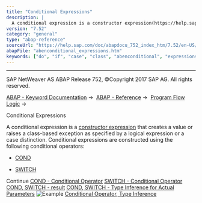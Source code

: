 ```yaml
---
title: "Conditional Expressions"
description: |
  A conditional expression is a constructor expression(https://help.sap.com/doc/abapdocu_752_index_htm/7.52/en-US/abenconstructor_expressions.htm) that creates a value or raises a class-based exception as specified by a logical expression or a case distinction. Conditional expressions are constructe
version: "7.52"
category: "general"
type: "abap-reference"
sourceUrl: "https://help.sap.com/doc/abapdocu_752_index_htm/7.52/en-US/abenconditional_expressions.htm"
abapFile: "abenconditional_expressions.htm"
keywords: ["do", "if", "case", "class", "abenconditional", "expressions"]
---
```


* * *

SAP NetWeaver AS ABAP Release 752, ©Copyright 2017 SAP AG. All rights reserved.

[ABAP - Keyword Documentation](https://help.sap.com/doc/abapdocu_752_index_htm/7.52/en-US/abenabap.htm) →  [ABAP - Reference](https://help.sap.com/doc/abapdocu_752_index_htm/7.52/en-US/abenabap_reference.htm) →  [Program Flow Logic](https://help.sap.com/doc/abapdocu_752_index_htm/7.52/en-US/abenabap_flow_logic.htm) → 

Conditional Expressions

A conditional expression is a [constructor expression](https://help.sap.com/doc/abapdocu_752_index_htm/7.52/en-US/abenconstructor_expressions.htm) that creates a value or raises a class-based exception as specified by a logical expression or a case distinction. Conditional expressions are constructed using the following conditional operators:

-   [COND](https://help.sap.com/doc/abapdocu_752_index_htm/7.52/en-US/abenconditional_expression_cond.htm)

-   [SWITCH](https://help.sap.com/doc/abapdocu_752_index_htm/7.52/en-US/abenconditional_expression_switch.htm)

Continue
[COND - Conditional Operator](https://help.sap.com/doc/abapdocu_752_index_htm/7.52/en-US/abenconditional_expression_cond.htm)
[SWITCH - Conditional Operator](https://help.sap.com/doc/abapdocu_752_index_htm/7.52/en-US/abenconditional_expression_switch.htm)
[COND, SWITCH - result](https://help.sap.com/doc/abapdocu_752_index_htm/7.52/en-US/abenconditional_expression_result.htm)
[COND, SWITCH - Type Inference for Actual Parameters](https://help.sap.com/doc/abapdocu_752_index_htm/7.52/en-US/abencond_constructor_inference.htm)
![Example](exa.gif "Example") [Conditional Operator, Type Inference](https://help.sap.com/doc/abapdocu_752_index_htm/7.52/en-US/abencond_type_inference_abexa.htm)